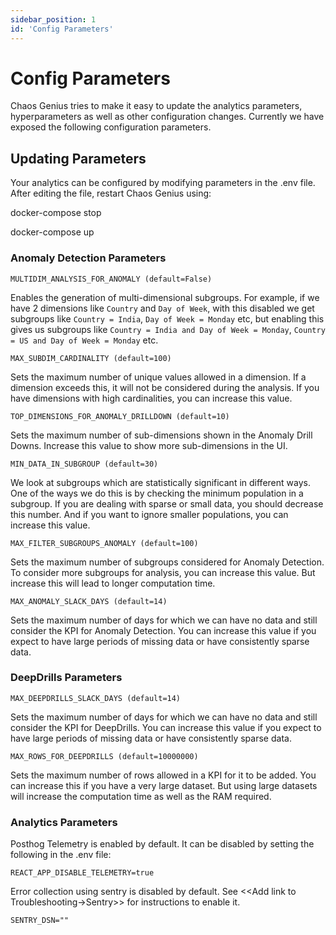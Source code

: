```yaml
---
sidebar_position: 1
id: 'Config Parameters'
---
```


# Config Parameters

Chaos Genius tries to make it easy to update the analytics parameters, hyperparameters as well as other configuration changes. Currently we have exposed the following configuration parameters. 

## Updating Parameters

Your analytics can be configured by modifying parameters in the .env file. After editing the file, restart Chaos Genius using:  

docker-compose stop

docker-compose up

### Anomaly Detection Parameters

`MULTIDIM_ANALYSIS_FOR_ANOMALY (default=False)`

Enables the generation of multi-dimensional subgroups. For example, if we have 2 dimensions like `Country` and `Day of Week`, with this disabled we get subgroups like `Country = India`, `Day of Week = Monday` etc, but enabling this gives us subgroups like `Country = India and Day of Week = Monday`, `Country = US and Day of Week = Monday` etc.

`MAX_SUBDIM_CARDINALITY (default=100)`

Sets the maximum number of unique values allowed in a dimension. If a dimension exceeds this, it will not be considered during the analysis. If you have dimensions with high cardinalities, you can increase this value.

`TOP_DIMENSIONS_FOR_ANOMALY_DRILLDOWN (default=10)`

Sets the maximum number of sub-dimensions shown in the Anomaly Drill Downs. Increase this value to show more sub-dimensions in the UI.

`MIN_DATA_IN_SUBGROUP (default=30)`

We look at subgroups which are statistically significant in different ways. One of the ways we do this is by checking the minimum population in a subgroup. If you are dealing with sparse or small data, you should decrease this number. And if you want to ignore smaller populations, you can increase this value.

`MAX_FILTER_SUBGROUPS_ANOMALY (default=100)`

Sets the maximum number of subgroups considered for Anomaly Detection. To consider more subgroups for analysis, you can increase this value. But increase this will lead to longer computation time.

`MAX_ANOMALY_SLACK_DAYS (default=14)`

Sets the maximum number of days for which we can have no data and still consider the KPI for Anomaly Detection. You can increase this value if you expect to have large periods of missing data or have consistently sparse data.

### DeepDrills Parameters

`MAX_DEEPDRILLS_SLACK_DAYS (default=14)`

Sets the maximum number of days for which we can have no data and still consider the KPI for DeepDrills. You can increase this value if you expect to have large periods of missing data or have consistently sparse data.

`MAX_ROWS_FOR_DEEPDRILLS (default=10000000)`

Sets the maximum number of rows allowed in a KPI for it to be added. You can increase this if you have a very large dataset. But using large datasets will increase the computation time as well as the RAM required.

### Analytics Parameters

Posthog Telemetry is enabled by default. It can be disabled by setting the following in the .env file:  

`REACT_APP_DISABLE_TELEMETRY=true ` 

Error collection using sentry is disabled by default. See <<Add link to Troubleshooting-\>Sentry\>\> for instructions to enable it.  

`SENTRY_DSN=""`

